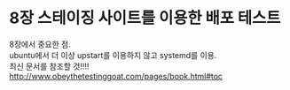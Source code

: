 # 8장 스테이징 사이트를 이용한 배포 테스트
8장에서 중요한 점.  
ubuntu에서 더 이상 upstart를 이용하지 않고 systemd를 이용.  
최신 문서를 참조할 것!!!!  
<http://www.obeythetestinggoat.com/pages/book.html#toc>  